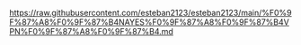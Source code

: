 https://raw.githubusercontent.com/esteban2123/esteban2123/main/%F0%9F%87%A8%F0%9F%87%B4NAYES%F0%9F%87%A8%F0%9F%87%B4VPN%F0%9F%87%A8%F0%9F%87%B4.md
